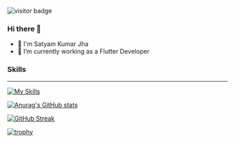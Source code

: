 ![visitor badge](https://visitor-badge.laobi.icu/badge?page_id=soulcode36.soulcode36&left_color=grey&right_color=blue&left_text=Profile%20Visitors)

### Hi there 👋

- 👋 I'm Satyam Kumar Jha 
- 🔭 I’m currently working as a Flutter Developer



<h3> Skills </h3>

<hr>

[![My Skills](https://skillicons.dev/icons?i=html,css,flutter,dart,postman,firebase,supabase,c,cpp,java,python)](https://skillicons.dev)


<!--
**soulcode36/soulcode36** is a ✨ _special_ ✨ repository because its `README.md` (this file) appears on your GitHub profile.

Here are some ideas to get you started:


- 👯 I’m looking to collaborate on ...
- 🤔 I’m looking for help with ...
- 💬 Ask me about ...
- 📫 How to reach me: ...
- 😄 Pronouns: ...
- ⚡ Fun fact: ...
-->


[![Anurag's GitHub stats](https://github-readme-stats.vercel.app/api?username=soulcode36&theme=transparent)](https://github.com/anuraghazra/github-readme-stats)


[![GitHub Streak](https://streak-stats.demolab.com/?user=soulcode36&theme=transparent)](https://git.io/streak-stats)

[![trophy](https://github-profile-trophy.vercel.app/?username=soulcode36&theme=algolia&column=4&margin-w=5&margin-h=15)](https://github.com/ryo-ma/github-profile-trophy)


